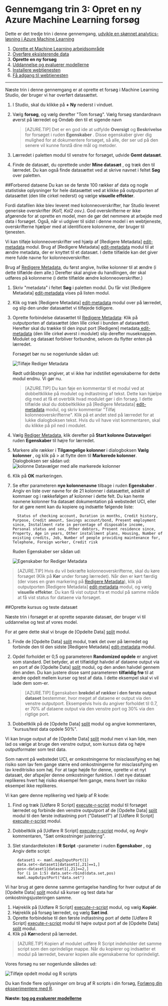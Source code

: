 <properties
    pageTitle="Trin 3: Opret en ny computer Learning forsøg | Microsoft Azure"
    description="Trin 3 af udarbejde en skønnet løsning gennemgang: oprette en ny kursus forsøg i Azure Machine Learning Studio."
    services="machine-learning"
    documentationCenter=""
    authors="garyericson"
    manager="jhubbard"
    editor="cgronlun"/>

<tags
    ms.service="machine-learning"
    ms.workload="data-services"
    ms.tgt_pltfrm="na"
    ms.devlang="na"
    ms.topic="article"
    ms.date="10/05/2016" 
    ms.author="garye"/>


# <a name="walkthrough-step-3-create-a-new-azure-machine-learning-experiment"></a>Gennemgang trin 3: Opret en ny Azure Machine Learning forsøg

Dette er det tredje trin i denne gennemgang, [udvikle en skønnet analytics-løsning i Azure Machine Learning](machine-learning-walkthrough-develop-predictive-solution.md)


1.  [Oprette et Machine Learning arbejdsområde](machine-learning-walkthrough-1-create-ml-workspace.md)
2.  [Overføre eksisterende data](machine-learning-walkthrough-2-upload-data.md)
3.  **Oprette en ny forsøg**
4.  [Uddannelse og evaluerer modellerne](machine-learning-walkthrough-4-train-and-evaluate-models.md)
5.  [Installere webtjenesten](machine-learning-walkthrough-5-publish-web-service.md)
6.  [Få adgang til webtjenesten](machine-learning-walkthrough-6-access-web-service.md)

----------

Næste trin i denne gennemgang er at oprette et forsøg i Machine Learning Studio, der bruger vi har overført datasættet.  

1.  I Studio, skal du klikke på **+ Ny** nederst i vinduet.
2.  Vælg **forsøg**, og vælg derefter "Tom forsøg". Vælg forsøg standardnavn øverst på lærredet og Omdøb den til et sigende navn

    > [AZURE.TIP] Det er en god ide at udfylde **Oversigt** og **Beskrivelse** for forsøget i ruden **Egenskaber** . Disse egenskaber giver dig mulighed for at dokumentere forsøget, så alle, der ser ud på den senere vil kunne forstå dine mål og metoder.

3.  Lærredet i paletten modul til venstre for forsøget, udvide **Gemt datasæt**.
4.  Finde de datasæt, du oprettede under **Mine datasæt** , og træk den til lærredet. Du kan også finde datasættet ved at skrive navnet i feltet **Søg** over paletten.  

##<a name="prepare-the-data"></a>Forbered dataene
Du kan se de første 100 rækker af data og nogle statistiske oplysninger for hele datasættet ved at klikke på outputporten af datasættet (den lille cirkel nederst) og vælge **visuelle effekter**.  

Fordi datafilen ikke blev leveret med kolonneoverskrifter, har Studio leveret generiske overskrifter *(Kol1, Kol2 osv.)*. God overskrifterne er ikke afgørende for at oprette en model, men de gør det nemmere at arbejde med data i forsøget. Også, når vi udgiver til sidst i denne model i en webtjeneste, overskrifterne hjælper med at identificere kolonnerne, der bruger til tjenesten.  

Vi kan tilføje kolonneoverskrifter ved hjælp af [Redigere Metadata] [ edit-metadata] modul.
Brug af [Redigere Metadata] [ edit-metadata] modul til at ændre metadata, der er knyttet til et datasæt. I dette tilfælde kan det giver mere fulde navne for kolonneoverskrifter. 

Brug af [Redigere Metadata][edit-metadata], du først angive, hvilke kolonner til at ændre (i dette tilfælde dem alle.) Derefter skal angive du handlingen, der skal udføres på kolonnerne (i dette tilfælde ændre kolonneoverskrifter.)

1.  Skriv "metadata" i feltet **Søg** i paletten modul. Du får vist [Redigere Metadata] [ edit-metadata] vises på listen modul.
2.  Klik og træk [Redigere Metadata] [ edit-metadata] modul over på lærredet, og slip den under datasættet vi tilføjede tidligere.
3.  Oprette forbindelse datasættet til [Redigere Metadata][edit-metadata]: Klik på outputporten af datasættet (den lille cirkel i bunden af datasættet). Herefter skal du trække til den input port [Redigere] metadata[ edit-metadata] (den lille cirkel øverst i modulet) slip derefter museknappen. Modulet og datasæt forbliver forbundne, selvom du flytter enten på lærredet.

    Forsøget bør nu se nogenlunde sådan ud:  

    ![Tilføje Rediger Metadata][2]
    
    Rødt udråbstegn angiver, at vi ikke har indstillet egenskaberne for dette modul endnu. Vi gør nu.
    
    > [AZURE.TIP] Du kan føje en kommentar til et modul ved at dobbeltklikke på modulet og indtastning af tekst. Dette kan hjælpe dig med at få et overblik hvad modulet gør i din forsøg. I dette tilfælde skal du dobbeltklikke på [Redigere Metadata] [ edit-metadata] modul, og skriv kommentar "Tilføj kolonneoverskrifterne". Klik på et andet sted på lærredet for at lukke dialogboksen tekst. Hvis du vil have vist kommentaren, skal du klikke på pil ned i modulet.

4.  Vælg [Rediger Metadata][edit-metadata], klik derefter på **Start kolonne Datavælger**i ruden **Egenskaber** til højre for lærredet.
5.  Markere alle rækker i **Tilgængelige kolonner** i dialogboksen **Vælg kolonner** , og klik på > at flytte dem til **Markerede kolonner**.
Dialogboksen ser sådan ud: ![kolonne Datavælger med alle markerede kolonner][4]
7.  Klik på **OK** markeringen.
8.  Se efter parameteren **nye kolonnenavne** tilbage i ruden **Egenskaber** . Angiv en liste over navne for de 21 kolonner i datasættet, adskilt af kommaer og i rækkefølgen af kolonner i dette felt. Du kan hente navnene kolonner fra datasæt dokumentation på webstedet UCI, eller for at gøre nemt kan du kopiere og indsætte følgende liste:  

          Status of checking account, Duration in months, Credit history, Purpose, Credit amount, Savings account/bond, Present employment since, Installment rate in percentage of disposable income, Personal status and sex, Other debtors, Present residence since, Property, Age in years, Other installment plans, Housing, Number of existing credits, Job, Number of people providing maintenance for, Telephone, Foreign worker, Credit risk  

    Ruden Egenskaber ser sådan ud:

    ![Egenskaber for Rediger Metadata][1]

> [AZURE.TIP] Hvis du vil bekræfte kolonneoverskrifterne, skal du køre forsøget (Klik på **Kør** under forsøg lærredet). Når den er kørt færdig (der vises en grøn markering på [Redigere Metadata][edit-metadata]), klik på outputporten [Redigere Metadata] [ edit-metadata] modul, og vælg **visuelle effekter**. Du kan få vist output fra et modul på samme måde at få vist status for dataene via forsøget.

##<a name="create-training-and-test-datasets"></a>Oprette kursus og teste datasæt

Næste trin i forsøget er at oprette separate datasæt, der bruger vi til uddannelse og test af vores model.

For at gøre dette skal vi bruge de [Opdelte Data] [ split] modul.  

1.  Finde de [Opdelte Data] [ split] modul, træk det over på lærredet og forbinde den til den sidste [Redigere Metadata] [ edit-metadata] modul.
2.  Opdel forholdet er 0,5 og parameteren **Randomized opdele** er angivet som standard. Det betyder, at et tilfældigt halvdel af dataene output via en port af de [Opdelte Data] [ split] modul, og den anden halvdel gennem den anden. Du kan justere disse samt parameteren **tilfældig frø** til at ændre opdelt mellem kurser og test af data. I dette eksempel skal vi vil lade dem som-er.
    
    > [AZURE.TIP] Egenskaben **brøkdel af rækker i den første output dataset** bestemmer, hvor meget af dataene er output via den venstre outputport. Eksempelvis hvis du angiver forholdet til 0.7, er 70% af dataene output via den venstre port og 30% via den rigtige port.  
    
3. Dobbeltklik på de [Opdelte Data] [ split] modul og angive kommentaren, "kursus/test data opdele 50%". 

Vi kan bruge output af de [Opdelte Data] [ split] modul men vi kan lide, men lad os vælge at bruge den venstre output, som kursus data og højre outputformater som test data.  

Som nævnt på webstedet UCI, er omkostningerne for misclassifying en høj risiko som lav fem gange større end omkostningerne for misclassifying en lav kreditrisiko som høj. For at tage højde for denne, oprette vi et nyt datasæt, der afspejler denne omkostninger funktion. I det nye datasæt replikeres hvert høj risiko eksempel fem gange, mens hvert lav risiko eksempel ikke replikeres.   

Vi kan gøre denne replikering ved hjælp af R kode:  

1.  Find og træk [Udføre R Script] [ execute-r-script] modul til forsøget lærredet og forbinde den venstre outputport af de [Opdelte Data] [ split] modul til den første indtastning port ("Dataset1") af [Udføre R Script] [ execute-r-script] modul.
2. Dobbeltklik på [Udføre R Script] [ execute-r-script] modul, og Angiv kommentaren, "Sæt omkostninger justering".
2.  Slet standardteksten i **R Script** -parameter i ruden **Egenskaber** , og Angiv dette script:

          dataset1 <- maml.mapInputPort(1)
          data.set<-dataset1[dataset1[,21]==1,]
          pos<-dataset1[dataset1[,21]==2,]
          for (i in 1:5) data.set<-rbind(data.set,pos)
          maml.mapOutputPort("data.set")


Vi har brug at gøre denne samme gentagelse handling for hver output af de [Opdelte Data] [ split] modul så kurser og test data har omkostningsjusteringen samme.

1.  Højreklik på [Udføre R Script] [ execute-r-script] modul, og vælg **Kopiér**.
2.  Højreklik på forsøg lærredet, og vælg **Sæt ind**.
3.  Oprette forbindelse til den første indtastning port af dette [Udføre R Script] [ execute-r-script] modul til højre output port af de [Opdelte Data] [ split] modul. 
4.  Klik på **Kør**nederst på lærredet. 

> [AZURE.TIP] Kopien af modulet udføre R Script indeholder det samme script som den oprindelige mappe. Når du kopierer og indsætter et modul på lærredet, bevarer kopien alle egenskaberne for oprindeligt.  

Vores forsøg nu ser nogenlunde således ud:

![Tilføje opdelt modul og R scripts][3]

Du kan finde flere oplysninger om brug af R scripts i din forsøg, [Forlæng din eksperimentere med R](machine-learning-extend-your-experiment-with-r.md).

**Næste: [tog og evaluerer modellerne](machine-learning-walkthrough-4-train-and-evaluate-models.md)**


[1]: ./media/machine-learning-walkthrough-3-create-new-experiment/create1.png
[2]: ./media/machine-learning-walkthrough-3-create-new-experiment/create2.png
[3]: ./media/machine-learning-walkthrough-3-create-new-experiment/create3.png
[4]: ./media/machine-learning-walkthrough-3-create-new-experiment/columnselector.png


<!-- Module References -->
[execute-r-script]: https://msdn.microsoft.com/library/azure/30806023-392b-42e0-94d6-6b775a6e0fd5/
[edit-metadata]: https://msdn.microsoft.com/library/azure/370b6676-c11c-486f-bf73-35349f842a66/
[split]: https://msdn.microsoft.com/library/azure/70530644-c97a-4ab6-85f7-88bf30a8be5f/
